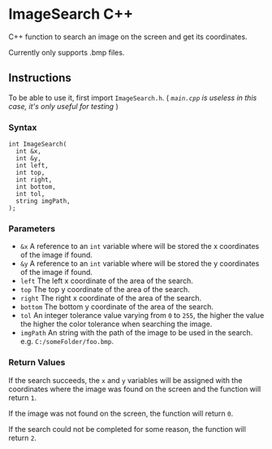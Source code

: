 # ImageSearch C++

C++ function to search an image on the screen and get its coordinates.

Currently only supports .bmp files.

## Instructions

To be able to use it, first import `ImageSearch.h`. ( *`main.cpp` is useless in this case, it's only useful for testing* )

### Syntax

```
int ImageSearch(
  int &x,
  int &y,
  int left,
  int top,
  int right,
  int bottom,
  int tol,
  string imgPath,
);
```
### Parameters

- `&x` A reference to an `int` variable where will be stored the x coordinates of the image if found.
- `&y` A reference to an `int` variable where will be stored the y coordinates of the image if found.
- `left` The left x coordinate of the area of the search.
- `top` The top y coordinate of the area of the search.
- `right` The right x coordinate of the area of the search.
- `bottom` The bottom y coordinate of the area of the search.
- `tol` An integer tolerance value varying from `0` to `255`, the higher the value the higher the color tolerance when searching the image.
- `imgPath` An string with the path of the image to be used in the search. e.g. `C:/someFolder/foo.bmp`.

### Return Values

If the search succeeds, the `x` and `y` variables will be assigned with the coordinates where the image was found on the screen and the function will return `1`.

If the image was not found on the screen, the function will return `0`.

If the search could not be completed for some reason, the function will return `2`.
